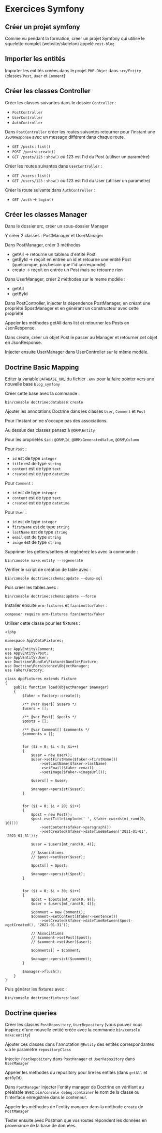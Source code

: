 # Exercices Symfony

## Créer un projet symfony

Comme vu pendant la formation, créer un projet Symfony qui utilise le squelette complet (website/skeleton) appelé `rest-blog`

## Importer les entités

Importer les entités créées dans le projet `PHP-Objet` dans `src/Entity` (classes `Post`, `User` et `Comment`)

## Créer les classes Controller

Créer les classes suivantes dans le dossier `Controller` :

- `PostController`
- `UserController`
- `AuthController`

Dans `PostController` créer les routes suivantes retourner pour l'instant une `JSONResponse` avec un message différent dans chaque route.

- `GET /posts` : `list()`
- `POST /posts`: `create()`
- `GET /posts/123` : `show()` où 123 est l'id du Post (utiliser un paramètre)


Créer les routes suivantes dans `UserController` :

- `GET /users` : `list()`
- `GET /users/123` : `show()` où 123 est l'id du User (utiliser un paramètre)

Créer la route suivante dans `AuthController` :

- `GET /auth` -> `login()`

## Créer les classes Manager

Dans le dossier src, créer un sous-dossier Manager

Y créer 2 classes : PostManager et UserManager

Dans PostManager, créer 3 méthodes

- getAll -> retourne un tableau d'entité Post
- getById -> reçoit en entrée un id et retourne une entité Post (quelconque, pas besoin que l'id corresponde)
- create -> reçoit en entrée un Post mais ne retourne rien

Dans UserManager, créer 2 méthodes sur le meme modèle :

- getAll
- getById

Dans PostController, injecter la dépendence PostManager, en créant une propriété $postManager et en générant un constructeur avec cette propriété

Appeler les méthodes getAll dans list et retourner les Posts en JsonResponse.

Dans create, créer un objet Post le passer au Manager et retourner cet objet en JsonResponse.

Injecter ensuite UserManager dans UserController sur le même modèle.

## Doctrine Basic Mapping

Editer la variable `DATABASE_URL` du fichier `.env` pour la faire pointer vers une nouvelle base `blog_symfony`

Créer cette base avec la commande :

`bin/console doctrine:database:create`

Ajouter les annotations Doctrine dans les classes `User`, `Comment` et `Post`

Pour l'instant on ne s'occupe pas des associations.

Au dessus des classes pensez à `@ORM\Entity`

Pour les propriétés `$id` : `@ORM\Id`, `@ORM\GeneratedValue`, `@ORM\Column`

Pour `Post` :

- `id` est de type `integer`
- `title` est de type `string`
- `content` est de type `text`
- `created` est de type `datetime`

Pour `Comment` :

- `id` est de type `integer`
- `content` est de type `text`
- `created` est de type `datetime`

Pour `User` :

- `id` est de type `integer`
- `firstName` est de type `string`
- `lastName` est de type `string`
- `email` est de type `string`
- `image` est de type `string`

Supprimer les getters/setters et regénérez les avec la commande :

`bin/console make:entity --regenerate`

Vérifier le script de création de table avec :

`bin/console doctrine:schema:update --dump-sql`

Puis créer les tables avec :

`bin/console doctrine:schema:update --force`

Installer ensuite `orm-fixtures` et `fzaninotto/faker` :

`composer require orm-fixtures fzaninotto/faker`

Utiliser cette classe pour les fixtures :

```
<?php

namespace App\DataFixtures;

use App\Entity\Comment;
use App\Entity\Post;
use App\Entity\User;
use Doctrine\Bundle\FixturesBundle\Fixture;
use Doctrine\Persistence\ObjectManager;
use Faker\Factory;

class AppFixtures extends Fixture
{
    public function load(ObjectManager $manager)
    {
        $faker = Factory::create();

        /** @var User[] $users */
        $users = [];

        /** @var Post[] $posts */
        $posts = [];

        /** @var Comment[] $comments */
        $comments = [];


        for ($i = 0; $i < 5; $i++)
        {
            $user = new User();
            $user->setFirstName($faker->firstName())
                ->setLastName($faker->lastName)
                ->setEmail($faker->email)
                ->setImage($faker->imageUrl());

            $users[] = $user;

            $manager->persist($user);
        }


        for ($i = 0; $i < 20; $i++)
        {
            $post = new Post();
            $post->setTitle(implode(' ', $faker->words(mt_rand(0, 10))))
                ->setContent($faker->paragraph())
                ->setCreated($faker->dateTimeBetween('2021-01-01', '2021-01-31'));

            $user = $users[mt_rand(0, 4)];

            // Associations
            // $post->setUser($user);

            $posts[] = $post;

            $manager->persist($post);
        }


        for ($i = 0; $i < 30; $i++)
        {
            $post = $posts[mt_rand(0, 9)];
            $user = $users[mt_rand(0, 4)];

            $comment = new Comment();
            $comment->setContent($faker->sentence())
                ->setCreated($faker->dateTimeBetween($post->getCreated(), '2021-01-31'));

            // Associations
            // $comment->setPost($post);
            // $comment->setUser($user);

            $comments[] = $comment;

            $manager->persist($comment);
        }

        $manager->flush();
    }
}
```

Puis générer les fixtures avec :

`bin/console doctrine:fixtures:load`

## Doctrine queries

Créer les classes `PostRepository`, `UserRepository` (vous pouvez vous inspirez d'une nouvelle entité créée avec la commande `bin/console make:entity`)

Ajouter ces classes dans l'annotation `@Entity` des entités correspondantes via le paramètre `repositoryClass`

Injecter `PostRepository` dans `PostManager` et `UserRepository` dans `UserManager`

Appeler les méthodes du repository pour lire les entités (dans `getAll` et `getById`)

Dans `PostManager` injecter l'entity manager de Doctrine en vérifiant au préalable avec `bin/console debug:container` le nom de la classe ou l'interface enregistrée dans le conteneur.

Appeler les méthodes de l'entity manager dans la méthode `create` de `PostManager`

Tester ensuite avec Postman que vos routes répondent les données en provenance de la base de données.